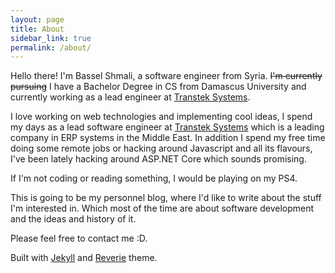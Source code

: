 ```yaml
---
layout: page
title: About
sidebar_link: true
permalink: /about/
---
```


<p>
  Hello there! I'm Bassel Shmali, a software engineer from Syria. <strike>I'm currently pursuing</strike> I have a Bachelor Degree in CS from Damascus University and currently working as a lead engineer at <a href='http://transtek.com'>Transtek Systems</a>.
</p>
<p>
  I love working on web technologies and implementing cool ideas, I spend my days as a lead software engineer at <a href='http://transtek.com'>Transtek Systems</a> which is a leading company in ERP systems in the Middle East. In addition I spend my free time doing some remote jobs or hacking around Javascript and all its flavours, I've been lately hacking around ASP.NET Core which sounds promising.
</p>
<p>
  If I'm not coding or reading something, I would be playing on my PS4.
</p>
<p>
  This is going to be my personnel blog, where I'd like to write about the stuff I'm interested in. Which most of the time are about software development and the ideas and history of it.
</p>
<p>
  Please feel free to contact me :D.
</p>
<p>
  Built with <a href="https://jekyllrb.com/">Jekyll</a> and <a href="https://github.com/amitmerchant1990/reverie">Reverie</a> theme.
</p>